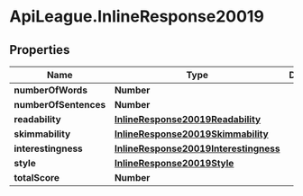 # ApiLeague.InlineResponse20019

## Properties

Name | Type | Description | Notes
------------ | ------------- | ------------- | -------------
**numberOfWords** | **Number** |  | [optional] 
**numberOfSentences** | **Number** |  | [optional] 
**readability** | [**InlineResponse20019Readability**](InlineResponse20019Readability.md) |  | [optional] 
**skimmability** | [**InlineResponse20019Skimmability**](InlineResponse20019Skimmability.md) |  | [optional] 
**interestingness** | [**InlineResponse20019Interestingness**](InlineResponse20019Interestingness.md) |  | [optional] 
**style** | [**InlineResponse20019Style**](InlineResponse20019Style.md) |  | [optional] 
**totalScore** | **Number** |  | [optional] 


